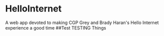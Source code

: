 # HelloInternet
A web app devoted to making CGP Grey and Brady Haran's Hello Internet experience a good time
##Test
TESTING Things

